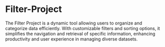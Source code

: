 # Filter-Project
The Filter Project is a dynamic tool allowing users to organize and categorize data efficiently. With customizable filters and sorting options, it simplifies the navigation and retrieval of specific information, enhancing productivity and user experience in managing diverse datasets.
